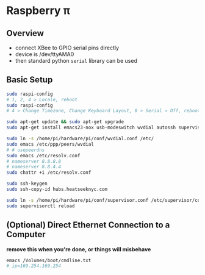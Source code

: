 # Raspberry π


## Overview
- connect XBee to GPIO serial pins directly
- device is /dev/ttyAMA0
- then standard python `serial` library can be used


## Basic Setup
```sh
sudo raspi-config
# 1, 2, 4 > Locale, reboot
sudo raspi-config
# 4 > Change Timezone, Change Keyboard Layout, 8 > Serial > Off, reboot

sudo apt-get update && sudo apt-get upgrade
sudo apt-get install emacs23-nox usb-modeswitch wvdial autossh supervisor

sudo ln -s /home/pi/hardware/pi/conf/wvdial.conf /etc/
sudo emacs /etc/ppp/peers/wvdial
# # usepeerdns
sudo emacs /etc/resolv.conf
# nameserver 8.8.8.8
# nameserver 8.8.4.4
sudo chattr +i /etc/resolv.conf

sudo ssh-keygen
sudo ssh-copy-id hubs.heatseeknyc.com

sudo ln -s /home/pi/hardware/pi/conf/supervisor.conf /etc/supervisor/conf.d/heatseeknyc.conf
sudo supervisorctl reload
```


## (Optional) Direct Ethernet Connection to a Computer
**remove this when you're done, or things will misbehave**
```sh
emacs /Volumes/boot/cmdline.txt
# ip=169.254.169.254
```
